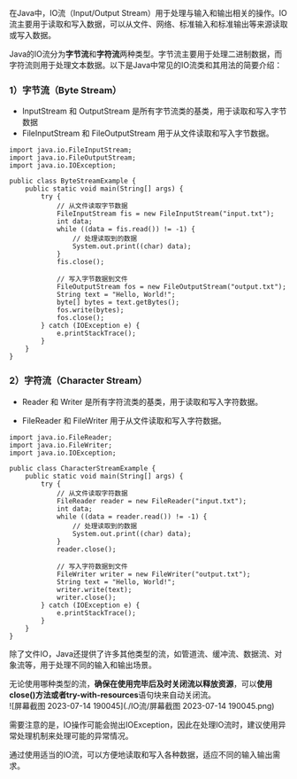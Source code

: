 在Java中，IO流（Input/Output Stream）用于处理与输入和输出相关的操作。IO流主要用于读取和写入数据，可以从文件、网络、标准输入和标准输出等来源读取或写入数据。

Java的IO流分为**字节流**和**字符流**两种类型。字节流主要用于处理二进制数据，而字符流则用于处理文本数据。以下是Java中常见的IO流类和其用法的简要介绍：
### 1）**字节流（Byte Stream）**
- InputStream 和 OutputStream 是所有字节流类的基类，用于读取和写入字节数据
- FileInputStream 和 FileOutputStream 用于从文件读取和写入字节数据。
```
import java.io.FileInputStream;
import java.io.FileOutputStream;
import java.io.IOException;

public class ByteStreamExample {
    public static void main(String[] args) {
        try {
            // 从文件读取字节数据
            FileInputStream fis = new FileInputStream("input.txt");
            int data;
            while ((data = fis.read()) != -1) {
                // 处理读取到的数据
                System.out.print((char) data);
            }
            fis.close();

            // 写入字节数据到文件
            FileOutputStream fos = new FileOutputStream("output.txt");
            String text = "Hello, World!";
            byte[] bytes = text.getBytes();
            fos.write(bytes);
            fos.close();
        } catch (IOException e) {
            e.printStackTrace();
        }
    }
}

```
### 2）**字符流（Character Stream）**

- Reader 和 Writer 是所有字符流类的基类，用于读取和写入字符数据。

- FileReader 和 FileWriter 用于从文件读取和写入字符数据。
```
import java.io.FileReader;
import java.io.FileWriter;
import java.io.IOException;

public class CharacterStreamExample {
    public static void main(String[] args) {
        try {
            // 从文件读取字符数据
            FileReader reader = new FileReader("input.txt");
            int data;
            while ((data = reader.read()) != -1) {
                // 处理读取到的数据
                System.out.print((char) data);
            }
            reader.close();

            // 写入字符数据到文件
            FileWriter writer = new FileWriter("output.txt");
            String text = "Hello, World!";
            writer.write(text);
            writer.close();
        } catch (IOException e) {
            e.printStackTrace();
        }
    }
}

```

除了文件IO，Java还提供了许多其他类型的流，如管道流、缓冲流、数据流、对象流等，用于处理不同的输入和输出场景。

无论使用哪种类型的流，**确保在使用完毕后及时关闭流以释放资源**，可以**使用close()**方法或者**try-with-resources**语句块来自动关闭流。<br>![屏幕截图 2023-07-14 190045](./IO流/屏幕截图 2023-07-14 190045.png)<br>

需要注意的是，IO操作可能会抛出IOException，因此在处理IO流时，建议使用异常处理机制来处理可能的异常情况。

通过使用适当的IO流，可以方便地读取和写入各种数据，适应不同的输入输出需求。